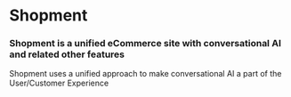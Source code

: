 # Shopment

### Shopment is a unified eCommerce site with conversational AI and related other features

Shopment uses a unified approach to make conversational AI a part of the User/Customer Experience
